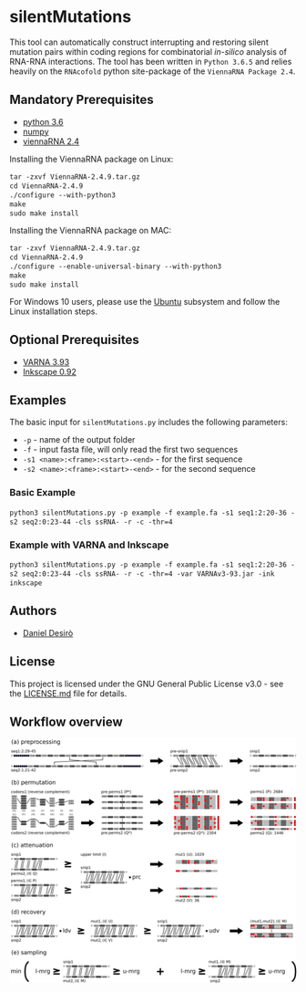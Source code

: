 # silentMutations

This tool can automatically construct interrupting and restoring silent mutation pairs within coding regions for combinatorial *in-silico* analysis of RNA-RNA interactions. The tool has been written in ```Python 3.6.5``` and relies heavily on the ```RNAcofold``` python site-package of the ```ViennaRNA Package 2.4```.

## Mandatory Prerequisites

* [python 3.6](https://www.python.org/downloads/release/python-365/)
* [numpy](http://www.numpy.org/)
* [viennaRNA 2.4](https://www.tbi.univie.ac.at/RNA/documentation.html#install)

Installing the ViennaRNA package on Linux:
```
tar -zxvf ViennaRNA-2.4.9.tar.gz
cd ViennaRNA-2.4.9
./configure --with-python3
make
sudo make install
```

Installing the ViennaRNA package on MAC:
```
tar -zxvf ViennaRNA-2.4.9.tar.gz
cd ViennaRNA-2.4.9
./configure --enable-universal-binary --with-python3
make
sudo make install
```

For Windows 10 users, please use the [Ubuntu](https://www.microsoft.com/en-us/p/ubuntu/9nblggh4msv6?cid=msft_web_chart) subsystem and follow the Linux installation steps. 

## Optional Prerequisites

* [VARNA 3.93](http://varna.lri.fr/)
* [Inkscape 0.92](https://inkscape.org/en/)

## Examples

The basic input for ```silentMutations.py``` includes the following parameters:
* ```-p``` - name of the output folder
* ```-f``` - input fasta file, will only read the first two sequences
* ```-s1 <name>:<frame>:<start>-<end>``` - for the first sequence
* ```-s2 <name>:<frame>:<start>-<end>``` - for the second sequence
  
### Basic Example
```
python3 silentMutations.py -p example -f example.fa -s1 seq1:2:20-36 -s2 seq2:0:23-44 -cls ssRNA- -r -c -thr=4
```

### Example with VARNA and Inkscape
```
python3 silentMutations.py -p example -f example.fa -s1 seq1:2:20-36 -s2 seq2:0:23-44 -cls ssRNA- -r -c -thr=4 -var VARNAv3-93.jar -ink inkscape
```

## Authors

* [Daniel Desirò](https://github.com/desiro)

## License

This project is licensed under the GNU General Public License v3.0 - see the [LICENSE.md](LICENSE.md) file for details.

## Workflow overview

![workflow](https://github.com/desiro/silentMutations/blob/master/workflow.png "(a) extract sequences and remove unpaired codons (b) create possible codon permutations (c) keep only mutants with a weak mutant-WT fold mfe (d) keep only double-mutants with similar double-WT fold mfe (e) minimize fold mfe of single-mutants")
